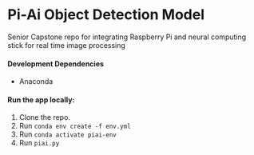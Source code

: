 # Pi-Ai Object Detection Model
Senior Capstone repo for integrating Raspberry Pi and neural computing stick for real time image processing

#### Development Dependencies
* Anaconda

#### Run the app locally:
1. Clone the repo.
2. Run `conda env create -f env.yml`
3. Run `conda activate piai-env`
4. Run `piai.py`

